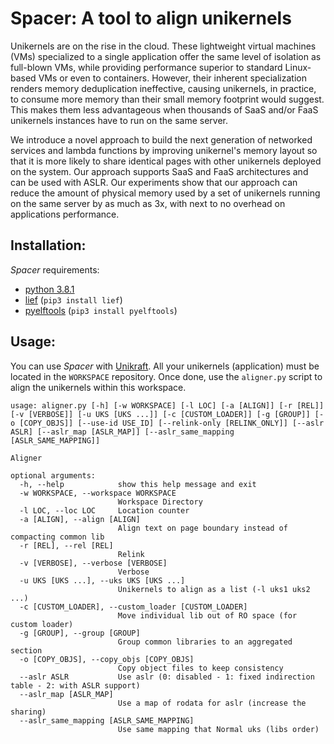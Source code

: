 # Spacer: A tool to align unikernels

Unikernels are on the rise in the cloud. These lightweight virtual machines (VMs) specialized to a single application offer the same level of isolation as full-blown VMs, while providing performance superior to standard Linux-based VMs or even to containers. However, their inherent specialization renders memory deduplication ineffective, causing unikernels, in practice, to consume more memory than their small memory footprint would suggest. This makes them less advantageous when thousands of SaaS and/or FaaS unikernels instances have to run on the same server.

We introduce a novel approach to build the next generation of networked services and lambda functions by improving unikernel's memory layout so that it is more likely to share identical pages with other unikernels deployed on the system. Our approach supports SaaS and FaaS architectures and can be used with ASLR. Our experiments show that our approach can reduce the amount of physical memory used by a set of unikernels running on the same server by as much as 3x, with next to no overhead on applications performance.

## Installation:

*Spacer* requirements:
 - [python 3.8.1](https://www.python.org)
 - [lief](https://github.com/lief-project/LIEF) (`pip3 install lief`)
 - [pyelftools](https://github.com/eliben/pyelftools/) (`pip3 install pyelftools`)


## Usage:

You can use *Spacer* with [Unikraft](https://github.com/unikraft/). All your unikernels (application) must be located in the `WORKSPACE` repository. Once done, use the `aligner.py` script to align the unikernels within this workspace.


```
usage: aligner.py [-h] [-w WORKSPACE] [-l LOC] [-a [ALIGN]] [-r [REL]] [-v [VERBOSE]] [-u UKS [UKS ...]] [-c [CUSTOM_LOADER]] [-g [GROUP]] [-o [COPY_OBJS]] [--use-id USE_ID] [--relink-only [RELINK_ONLY]] [--aslr ASLR] [--aslr_map [ASLR_MAP]] [--aslr_same_mapping [ASLR_SAME_MAPPING]]

Aligner

optional arguments:
  -h, --help            show this help message and exit
  -w WORKSPACE, --workspace WORKSPACE
                        Workspace Directory
  -l LOC, --loc LOC     Location counter
  -a [ALIGN], --align [ALIGN]
                        Align text on page boundary instead of compacting common lib
  -r [REL], --rel [REL]
                        Relink
  -v [VERBOSE], --verbose [VERBOSE]
                        Verbose
  -u UKS [UKS ...], --uks UKS [UKS ...]
                        Unikernels to align as a list (-l uks1 uks2 ...)
  -c [CUSTOM_LOADER], --custom_loader [CUSTOM_LOADER]
                        Move individual lib out of RO space (for custom loader)
  -g [GROUP], --group [GROUP]
                        Group common libraries to an aggregated section
  -o [COPY_OBJS], --copy_objs [COPY_OBJS]
                        Copy object files to keep consistency
  --aslr ASLR           Use aslr (0: disabled - 1: fixed indirection table - 2: with ASLR support)
  --aslr_map [ASLR_MAP]
                        Use a map of rodata for aslr (increase the sharing)
  --aslr_same_mapping [ASLR_SAME_MAPPING]
                        Use same mapping that Normal uks (libs order)
```

